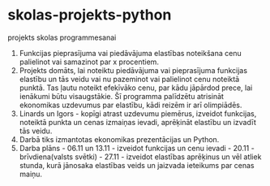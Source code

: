 # skolas-projekts-python
projekts skolas programmesanai
1) Funkcijas pieprasījuma vai piedāvājuma elastības noteikšana cenu palielinot vai samazinot par x procentiem.
2) Projekts domāts, lai noteiktu piedāvājuma vai pieprasījuma funkcijas elastību un tās veidu vai nu pazeminot vai palielinot cenu noteiktā punktā. Tas ļautu noteikt efekīvāko cenu, par kādu jāpārdod prece, lai ienākumi būtu visaugstākie. Šī programma palīdzētu atrisināt ekonomikas uzdevumus par elastību, kādi reizēm ir arī olimpiādēs.
3) Linards un Igors - kopīgi atrast uzdevumu piemērus, izveidot funkcijas, noteiktā punkta un cenas izmaiņas ievadi, aprēķināt elastību un izvadīt tās veidu.
4) Darbā tiks izmantotas ekonomikas prezentācijas un Python.
5) Darba plāns - 06.11 un 13.11 - izveidot funkcijas un cenu ievadi - 20.11 - brīvdiena(valsts svētki) - 27.11 - izveidot elastības aprēķinus un vēl atliek stunda, kurā jānosaka elastības veids un jaizvada ieteikums par cenas maiņu.